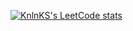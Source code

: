 [![KnlnKS's LeetCode stats](https://leetcode-stats-six.vercel.app/?username=johnofardeal)](https://github.com/KnlnKS/leetcode-stats)


